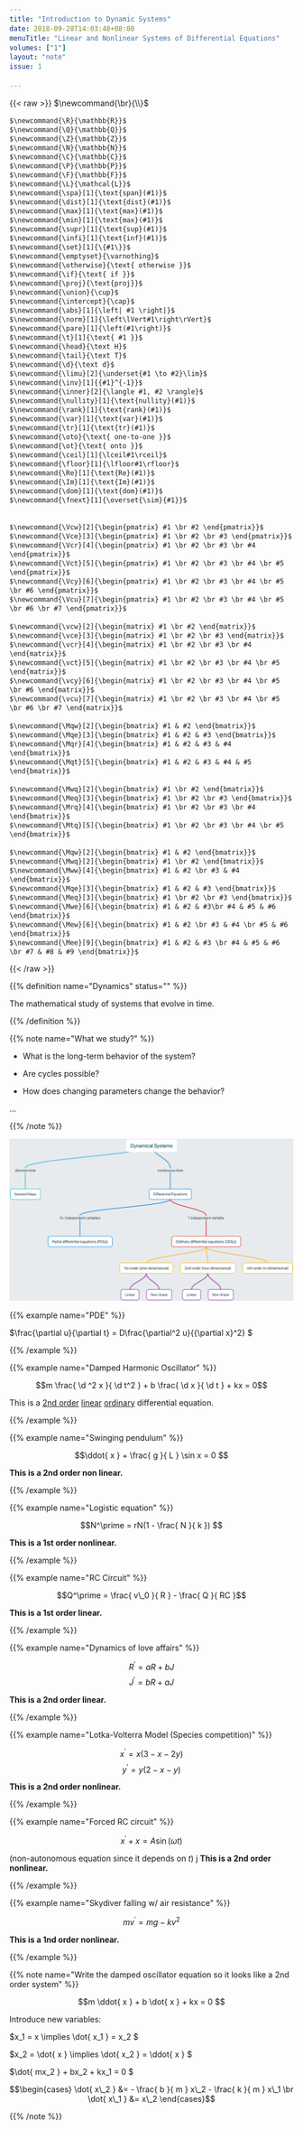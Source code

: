 ```yaml
---
title: "Introduction to Dynamic Systems"
date: 2018-09-28T14:03:48+08:00
menuTitle: "Linear and Nonlinear Systems of Differential Equations"
volumes: ["1"]
layout: "note"
issue: 1

---
```



<!--more-->

<div class="latex-macros">
  {{< raw >}}
    $\newcommand{\br}{\\}$

    $\newcommand{\R}{\mathbb{R}}$
    $\newcommand{\Q}{\mathbb{Q}}$
    $\newcommand{\Z}{\mathbb{Z}}$
    $\newcommand{\N}{\mathbb{N}}$
    $\newcommand{\C}{\mathbb{C}}$
    $\newcommand{\P}{\mathbb{P}}$
    $\newcommand{\F}{\mathbb{F}}$
    $\newcommand{\L}{\mathcal{L}}$
    $\newcommand{\spa}[1]{\text{span}(#1)}$
    $\newcommand{\dist}[1]{\text{dist}(#1)}$
    $\newcommand{\max}[1]{\text{max}(#1)}$
    $\newcommand{\min}[1]{\text{max}(#1)}$
    $\newcommand{\supr}[1]{\text{sup}(#1)}$
    $\newcommand{\infi}[1]{\text{inf}(#1)}$
    $\newcommand{\set}[1]{\{#1\}}$
    $\newcommand{\emptyset}{\varnothing}$
    $\newcommand{\otherwise}{\text{ otherwise }}$
    $\newcommand{\if}{\text{ if }}$
    $\newcommand{\proj}{\text{proj}}$
    $\newcommand{\union}{\cup}$
    $\newcommand{\intercept}{\cap}$
    $\newcommand{\abs}[1]{\left| #1 \right|}$
    $\newcommand{\norm}[1]{\left\lVert#1\right\rVert}$
    $\newcommand{\pare}[1]{\left(#1\right)}$
    $\newcommand{\t}[1]{\text{ #1 }}$
    $\newcommand{\head}{\text H}$
    $\newcommand{\tail}{\text T}$
    $\newcommand{\d}{\text d}$
    $\newcommand{\limu}[2]{\underset{#1 \to #2}\lim}$
    $\newcommand{\inv}[1]{{#1}^{-1}}$
    $\newcommand{\inner}[2]{\langle #1, #2 \rangle}$
    $\newcommand{\nullity}[1]{\text{nullity}(#1)}$
    $\newcommand{\rank}[1]{\text{rank}(#1)}$
    $\newcommand{\var}[1]{\text{var}(#1)}$
    $\newcommand{\tr}[1]{\text{tr}(#1)}$
    $\newcommand{\oto}{\text{ one-to-one }}$
    $\newcommand{\ot}{\text{ onto }}$
    $\newcommand{\ceil}[1]{\lceil#1\rceil}$
    $\newcommand{\floor}[1]{\lfloor#1\rfloor}$
    $\newcommand{\Re}[1]{\text{Re}(#1)}$
    $\newcommand{\Im}[1]{\text{Im}(#1)}$
    $\newcommand{\dom}[1]{\text{dom}(#1)}$
    $\newcommand{\fnext}[1]{\overset{\sim}{#1}}$


    $\newcommand{\Vcw}[2]{\begin{pmatrix} #1 \br #2 \end{pmatrix}}$
    $\newcommand{\Vce}[3]{\begin{pmatrix} #1 \br #2 \br #3 \end{pmatrix}}$
    $\newcommand{\Vcr}[4]{\begin{pmatrix} #1 \br #2 \br #3 \br #4 \end{pmatrix}}$
    $\newcommand{\Vct}[5]{\begin{pmatrix} #1 \br #2 \br #3 \br #4 \br #5 \end{pmatrix}}$
    $\newcommand{\Vcy}[6]{\begin{pmatrix} #1 \br #2 \br #3 \br #4 \br #5 \br #6 \end{pmatrix}}$
    $\newcommand{\Vcu}[7]{\begin{pmatrix} #1 \br #2 \br #3 \br #4 \br #5 \br #6 \br #7 \end{pmatrix}}$

    $\newcommand{\vcw}[2]{\begin{matrix} #1 \br #2 \end{matrix}}$
    $\newcommand{\vce}[3]{\begin{matrix} #1 \br #2 \br #3 \end{matrix}}$
    $\newcommand{\vcr}[4]{\begin{matrix} #1 \br #2 \br #3 \br #4 \end{matrix}}$
    $\newcommand{\vct}[5]{\begin{matrix} #1 \br #2 \br #3 \br #4 \br #5 \end{matrix}}$
    $\newcommand{\vcy}[6]{\begin{matrix} #1 \br #2 \br #3 \br #4 \br #5 \br #6 \end{matrix}}$
    $\newcommand{\vcu}[7]{\begin{matrix} #1 \br #2 \br #3 \br #4 \br #5 \br #6 \br #7 \end{matrix}}$

    $\newcommand{\Mqw}[2]{\begin{bmatrix} #1 & #2 \end{bmatrix}}$
    $\newcommand{\Mqe}[3]{\begin{bmatrix} #1 & #2 & #3 \end{bmatrix}}$
    $\newcommand{\Mqr}[4]{\begin{bmatrix} #1 & #2 & #3 & #4 \end{bmatrix}}$
    $\newcommand{\Mqt}[5]{\begin{bmatrix} #1 & #2 & #3 & #4 & #5 \end{bmatrix}}$

    $\newcommand{\Mwq}[2]{\begin{bmatrix} #1 \br #2 \end{bmatrix}}$
    $\newcommand{\Meq}[3]{\begin{bmatrix} #1 \br #2 \br #3 \end{bmatrix}}$
    $\newcommand{\Mrq}[4]{\begin{bmatrix} #1 \br #2 \br #3 \br #4 \end{bmatrix}}$
    $\newcommand{\Mtq}[5]{\begin{bmatrix} #1 \br #2 \br #3 \br #4 \br #5 \end{bmatrix}}$

    $\newcommand{\Mqw}[2]{\begin{bmatrix} #1 & #2 \end{bmatrix}}$
    $\newcommand{\Mwq}[2]{\begin{bmatrix} #1 \br #2 \end{bmatrix}}$
    $\newcommand{\Mww}[4]{\begin{bmatrix} #1 & #2 \br #3 & #4 \end{bmatrix}}$
    $\newcommand{\Mqe}[3]{\begin{bmatrix} #1 & #2 & #3 \end{bmatrix}}$
    $\newcommand{\Meq}[3]{\begin{bmatrix} #1 \br #2 \br #3 \end{bmatrix}}$
    $\newcommand{\Mwe}[6]{\begin{bmatrix} #1 & #2 & #3\br #4 & #5 & #6 \end{bmatrix}}$
    $\newcommand{\Mew}[6]{\begin{bmatrix} #1 & #2 \br #3 & #4 \br #5 & #6 \end{bmatrix}}$
    $\newcommand{\Mee}[9]{\begin{bmatrix} #1 & #2 & #3 \br #4 & #5 & #6 \br #7 & #8 & #9 \end{bmatrix}}$
  {{< /raw >}}
</div>

{{% definition name="Dynamics" status="" %}}

The mathematical study of systems that evolve in time.

{{% /definition %}}

{{% note name="What we study?" %}}

- What is the long-term behavior of the system?

- Are cycles possible?

- How does changing parameters change the behavior?

...

{{% /note %}}

![Dynamic Systems](/images/dynamical-systems.png)

{{% example name="PDE" %}}

$\frac{\partial u}{\partial t} = D\frac{\partial^2 u}{{\partial x}^2} $

{{% /example %}}

{{% example name="Damped Harmonic Oscillator" %}}

$$m \frac{ \d ^2 x }{ \d t^2 } + b \frac{ \d x }{ \d t } + kx = 0$$

This is a <u>2nd order</u> <u>linear</u> <u>ordinary</u> differential equation.

{{% /example %}}

{{% example name="Swinging pendulum" %}}

$$\ddot{ x } + \frac{ g }{ L } \sin x = 0 $$

**This is a 2nd order non linear.**

{{% /example %}}

{{% example name="Logistic equation" %}}

$$N^\prime = rN(1 - \frac{ N }{ k }) $$

**This is a 1st order nonlinear.**

{{% /example %}}

{{% example name="RC Circuit" %}}

$$Q^\prime = \frac{ v\_0 }{ R } - \frac{ Q }{ RC }$$

**This is a 1st order linear.**

{{% /example %}}

{{% example name="Dynamics of love affairs" %}}

$$R^\prime = a R + b J$$
$$J^\prime = b R + a J$$

**This is a 2nd order linear.**

{{% /example %}}

{{% example name="Lotka-Volterra Model (Species competition)" %}}

$$x^\prime = x(3 - x - 2y) $$
$$y^\prime = y(2 - x - y) $$

**This is a 2nd order nonlinear.**

{{% /example %}}

{{% example name="Forced RC circuit" %}}

$$x^{\prime} + x = A \sin(\omega t) $$

(non-autonomous equation since it depends on $t$)
j
**This is a 2nd order nonlinear.**

{{% /example %}}

{{% example name="Skydiver falling w/ air resistance" %}}

$$mv^\prime = mg - kv^2$$

**This is a 1nd order nonlinear.**

{{% /example %}}

{{% note name="Write the damped oscillator equation so it looks like a 2nd order system" %}}

$$m \ddot{ x } + b \dot{ x } + kx = 0 $$

Introduce new variables:

$x\_1 = x \implies \dot{ x\_1 } = x\_2 $

$x\_2 = \dot{ x } \implies \dot{ x\_2 } = \ddot{ x } $

$\dot{ mx\_2 } + bx\_2 + kx\_1 = 0 $

$$\begin{cases}
\dot{ x\_2 } &= - \frac{ b }{ m } x\_2 - \frac{ k }{ m } x\_1 \br
\dot{ x\_1 } &= x\_2
\end{cases}$$

{{% /note %}}


